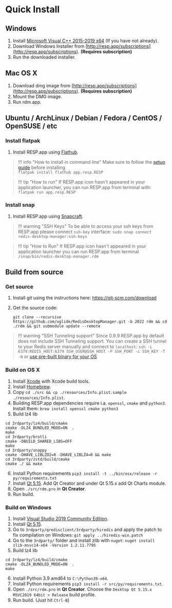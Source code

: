 # Quick Install

## Windows

1. Install [Microsoft Visual C++ 2015-2019 x64](https://aka.ms/vs/16/release/vc_redist.x64.exe)  (If you have not already).
2. Download Windows Installer from [http://resp.app/subscriptions](http://resp.app/subscriptions). **(Requires subscription)**
3. Run the downloaded installer.

## Mac OS X

1. Download dmg image from [http://resp.app/subscriptions](http://resp.app/subscriptions). **(Requires subscription)**
2. Mount the DMG image.
3. Run rdm.app.

## Ubuntu / ArchLinux / Debian / Fedora / CentOS / OpenSUSE / etc

### Install flatpak

1. Install RESP.app using [Flathub](https://flathub.org/apps/details/app.resp.RESP).

> !!! info "How to install in command line"
    Make sure to follow the [setup guide](https://flatpak.org/setup/) before installing
    <br />`flatpak install flathub app.resp.RESP`

> !!! tip "How to run"
    If RESP.app icon hasn't appeared in your application launcher, you can run RESP.app from terminal with:
    <br /> `flatpak run app.resp.RESP`

### Install snap

1. Install RESP.app using [Snapcraft](https://snapcraft.io/redis-desktop-manager).

> !!! warning "SSH Keys"
    To be able to access your ssh keys from RESP.app please connect `ssh-key` interface:
    `sudo snap connect redis-desktop-manager:ssh-keys`
    
> !!! tip "How to Run"
    If RESP.app icon hasn't appeared in your application launcher you can run RESP.app from terminal `/snap/bin/redis-desktop-manager.rdm`

## Build from source

### Get source

1. Install git using the instructions here: https://git-scm.com/download
    
2. Get the source code:
    ```
    git clone --recursive https://github.com/uglide/RedisDesktopManager.git -b 2022 rdm && cd ./rdm && git submodule update --remote
    ```

> !!! warning "SSH Tunneling support"
    Since 0.9.9 RESP.app by default does not include SSH Tunneling support. You can create a SSH tunnel to your Redis server manually and connect to `localhost`:
    `ssh -L 6379:REDIS_HOST:6379 SSH_USER@SSH_HOST -P SSH_PORT -i SSH_KEY -T -N` or [use pre-built binary for your OS](#quick-install)


### Build on OS X

1. Install [Xcode](https://developer.apple.com/xcode/) with Xcode build tools.
2. Install [Homebrew](http://brew.sh/).
3. Copy `cd ./src && cp ./resources/Info.plist.sample ./resources/Info.plist`.
4. Building RESP.app dependencies require i.a. `openssl`, `cmake` and `python3`. Install them: `brew install openssl cmake python3`
5. Build lz4 lib
```
cd 3rdparty/lz4/build/cmake
cmake -DLZ4_BUNDLED_MODE=ON  .
make
cd 3rdparty/brotli
cmake -DBUILD_SHARED_LIBS=OFF
make
cd 3rdparty/snappy
cmake -DHAVE_LIBLZO2=0 -DHAVE_LIBLZ4=0 && make
cd 3rdparty/zstd/build/cmake
cmake ./ && make
```
6. Install Python requirements `pip3 install -t ../bin/osx/release -r py/requirements.txt`
7. Install [Qt 5.15](http://www.qt.io/download-open-source/#section-2). Add Qt Creator and under Qt 5.15.x add Qt Charts module.
8. Open `./src/rdm.pro` in **Qt Creator**.
9. Run build. 

### Build on Windows

1. Install [Visual Studio 2019 Community Edition](https://visualstudio.microsoft.com/vs/).
2. Install [Qt 5.15](https://www.qt.io/download).
3. Go to `3rdparty/qredisclient/3rdparty/hiredis` and apply the patch to fix compilation on Windows:
`git apply ../hiredis-win.patch`
4. Go to the `3rdparty/` folder and install zlib with `nuget`: `nuget install zlib-msvc14-x64 -Version 1.2.11.7795`
5. Build lz4 lib
```
cd 3rdparty/lz4/build/cmake
cmake -DLZ4_BUNDLED_MODE=ON  .
make
```
6. Install Python 3.9 amd64 to `C:\Python39-x64`.
7. Install Python requirements `pip3 install -r src/py/requirements.txt`.
8. Open `./src/rdm.pro` in **Qt Creator**.  Choose the `Desktop Qt 5.15.x MSVC2019 64bit > Release` build profile.
9. Run build. (Just hit `Ctrl-B`)

